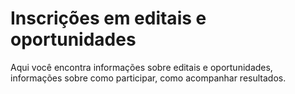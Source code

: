 # Inscrições em editais e oportunidades

Aqui você encontra informações sobre editais e oportunidades, informações sobre como participar, como acompanhar resultados.